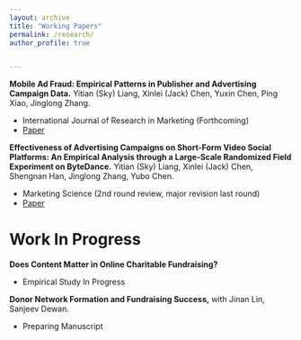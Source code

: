 ```yaml
---
layout: archive
title: "Working Papers"
permalink: /research/
author_profile: true


---
```


    
**Mobile Ad Fraud: Empirical Patterns in Publisher and Advertising Campaign Data.** Yitian (Sky) Liang, Xinlei (Jack) Chen, Yuxin Chen, Ping Xiao, Jinglong Zhang.
* International Journal of Research in Marketing (Forthcoming)
* [Paper](https://docs.google.com/gview?url=https://github.com/zhangjlthu/jinglong.github.io/raw/master/_research/mobile_ad_fraud.pdf&embedded=true)

**Effectiveness of Advertising Campaigns on Short-Form Video Social Platforms: An Empirical Analysis through a Large-Scale Randomized Field Experiment on ByteDance.** Yitian (Sky) Liang, Xinlei (Jack) Chen, Shengnan Han, Jinglong Zhang, Yubo Chen.
* Marketing Science (2nd round review, major revision last round)
* [Paper](https://docs.google.com/gview?url=https://github.com/zhangjlthu/jinglong.github.io/raw/master/_research/MKSC-2023-0575.R1_Proof_hi.pdf&embedded=true)


# Work In Progress
**Does Content Matter in Online Charitable Fundraising?**
* Empirical Study In Progress

**Donor Network Formation and Fundraising Success,** with Jinan Lin, Sanjeev Dewan. 
* Preparing Manuscript


